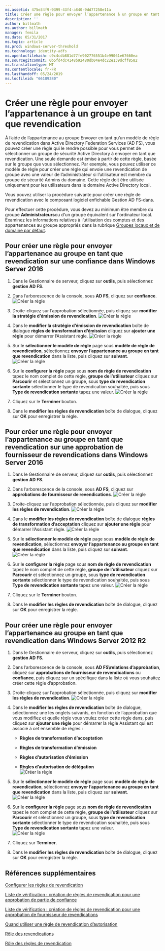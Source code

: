 ```yaml
---
ms.assetid: 475e34f9-9399-43f4-a840-9dd77258e11a
title: Créer une règle pour envoyer l’appartenance à un groupe en tant que revendication
description: ''
author: billmath
ms.author: billmath
manager: femila
ms.date: 05/31/2017
ms.topic: article
ms.prod: windows-server-threshold
ms.technology: identity-adfs
ms.openlocfilehash: c9c4cdb881d77fe902776551b4e99061e67660ea
ms.sourcegitcommit: 0b5fd4dc4148b92480db04e4dc22e139dcff8582
ms.translationtype: MT
ms.contentlocale: fr-FR
ms.lasthandoff: 05/24/2019
ms.locfileid: "66189380"
---
```

# <a name="create-a-rule-to-send-group-membership-as-a-claim"></a>Créer une règle pour envoyer l’appartenance à un groupe en tant que revendication

À l’aide de l’appartenance au groupe Envoyer en tant qu’un modèle de règle de revendication dans Active Directory Federation Services \(AD FS\), vous pouvez créer une règle qui le rendre possible pour vous permet de sélectionner un groupe de sécurité Active Directory à envoyer en tant que revendication. Une seule demande est émise à partir de cette règle, basée sur le groupe que vous sélectionnez. Par exemple, vous pouvez utiliser ce modèle de règle pour créer une règle qui envoie une revendication de groupe avec une valeur de l’administrateur si l’utilisateur est membre du groupe de sécurité Admins du domaine. Cette règle doit être utilisée uniquement pour les utilisateurs dans le domaine Active Directory local.  
  
Vous pouvez utiliser la procédure suivante pour créer une règle de revendication avec le composant logiciel enfichable Gestion AD FS\-dans.  
  
Pour effectuer cette procédure, vous devez au minimum être membre du groupe **Administrateurs**ou d'un groupe équivalent sur l'ordinateur local.  Examinez les informations relatives à l’utilisation des comptes et des appartenances au groupe appropriés dans la rubrique [Groupes locaux et de domaine par défaut](https://go.microsoft.com/fwlink/?LinkId=83477).   

## <a name="to-create-a-rule-to-send-group-membership-as-a-claim-on-a-relying-party-trust-in-windows-server-2016"></a>Pour créer une règle pour envoyer l’appartenance au groupe en tant que revendication sur une confiance dans Windows Server 2016 

1.  Dans le Gestionnaire de serveur, cliquez sur **outils**, puis sélectionnez **gestion AD FS**.  
  
2.  Dans l’arborescence de la console, sous **AD FS**, cliquez sur **confiance**. 
![Créer la règle](media/Create-a-Rule-to-Pass-Through-or-Filter-an-Incoming-Claim/claimrule9.PNG)  
  
3.  Droite\-cliquez sur l’approbation sélectionnée, puis cliquez sur **modifier la stratégie d’émission de revendication**.
![Créer la règle](media/Create-a-Rule-to-Pass-Through-or-Filter-an-Incoming-Claim/claimrule10.PNG)   
  
4.  Dans le **modifier la stratégie d’émission de revendication** boîte de dialogue **règles de transformation d’émission** cliquez sur **ajouter une règle** pour démarrer l’Assistant règle. 
![Créer la règle](media/Create-a-Rule-to-Pass-Through-or-Filter-an-Incoming-Claim/claimrule11.PNG)    

5.  Sur le **sélectionner le modèle de règle** page sous **modèle de règle de revendication**, sélectionnez **envoyer l’appartenance au groupe en tant que revendication** dans la liste, puis cliquez sur **suivant**.  
![Créer la règle](media/Create-a-Rule-to-Send-Group-Membership-as-a-Claim/group3.PNG)      

6.   Sur le **configurer la règle** page sous **nom de règle de revendication** tapez le nom complet de cette règle, **groupe de l’utilisateur** cliquez sur **Parcourir** et sélectionnez un groupe, sous **type de revendication sortante** sélectionner le type de revendication souhaitée, puis sous **Type de revendication sortante** tapez une valeur.
![Créer la règle](media/Create-a-Rule-to-Send-Group-Membership-as-a-Claim/group4.PNG)   

7.  Cliquez sur le **Terminer** bouton.  
  
8.  Dans le **modifier les règles de revendication** boîte de dialogue, cliquez sur **OK** pour enregistrer la règle.
  
## <a name="to-create-a-rule-to-send-group-membership-as-a-claim-on-a-claims-provider-trust-in-windows-server-2016"></a>Pour créer une règle pour envoyer l’appartenance au groupe en tant que revendication sur une approbation de fournisseur de revendications dans Windows Server 2016 
  
1.  Dans le Gestionnaire de serveur, cliquez sur **outils**, puis sélectionnez **gestion AD FS**.  
  
2.  Dans l’arborescence de la console, sous **AD FS**, cliquez sur **approbations de fournisseur de revendications**. 
![Créer la règle](media/Create-a-Rule-to-Pass-Through-or-Filter-an-Incoming-Claim/claimrule1.PNG)  
  
3.  Droite\-cliquez sur l’approbation sélectionnée, puis cliquez sur **modifier les règles de revendication**.
![Créer la règle](media/Create-a-Rule-to-Pass-Through-or-Filter-an-Incoming-Claim/claimrule2.PNG)   
  
4.  Dans le **modifier les règles de revendication** boîte de dialogue **règles de transformation d’acceptation** cliquez sur **ajouter une règle** pour démarrer l’Assistant règle.
![Créer la règle](media/Create-a-Rule-to-Pass-Through-or-Filter-an-Incoming-Claim/claimrule3.PNG)    

5.  Sur le **sélectionner le modèle de règle** page sous **modèle de règle de revendication**, sélectionnez **envoyer l’appartenance au groupe en tant que revendication** dans la liste, puis cliquez sur **suivant**.  
![Créer la règle](media/Create-a-Rule-to-Send-Group-Membership-as-a-Claim/group3.PNG)     

6.   Sur le **configurer la règle** page sous **nom de règle de revendication** tapez le nom complet de cette règle, **groupe de l’utilisateur** cliquez sur **Parcourir** et sélectionnez un groupe, sous **type de revendication sortante** sélectionner le type de revendication souhaitée, puis sous **Type de revendication sortante** tapez une valeur. 
![Créer la règle](media/Create-a-Rule-to-Send-Group-Membership-as-a-Claim/group4.PNG)      

7.  Cliquez sur le **Terminer** bouton.  
  
8.  Dans le **modifier les règles de revendication** boîte de dialogue, cliquez sur **OK** pour enregistrer la règle.  




  
## <a name="to-create-a-rule-to-send-group-membership-as-a-claim-in-windows-server-2012-r2"></a>Pour créer une règle pour envoyer l’appartenance au groupe en tant que revendication dans Windows Server 2012 R2 
  
1.  Dans le Gestionnaire de serveur, cliquez sur **outils**, puis sélectionnez **gestion AD FS**.  
  
2.  Dans l’arborescence de la console, sous **AD FS\\relations d’approbation**, cliquez sur **approbations de fournisseur de revendications** ou **confiance**, puis cliquez sur un spécifique dans la liste où vous souhaitez créer cette règle d’approbation.  
  
3.  Droite\-cliquez sur l’approbation sélectionnée, puis cliquez sur **modifier les règles de revendication**.
![Créer la règle](media/Create-a-Rule-to-Pass-Through-or-Filter-an-Incoming-Claim/claimrule6.PNG)  
  
4.  Dans le **modifier les règles de revendication** boîte de dialogue, sélectionnez une les onglets suivants, en fonction de l’approbation que vous modifiez et quelle règle vous voulez créer cette règle dans, puis cliquez sur **ajouter une règle** pour démarrer la règle Assistant qui est associé à cet ensemble de règles :  
  
    -   **Règles de transformation d’acceptation**  
  
    -   **Règles de transformation d’émission**  
  
    -   **Règles d’autorisation d’émission**  
  
    -   **Règles d’autorisation de délégation**  
![Créer la règle](media/Create-a-Rule-to-Permit-All-Users/permitall5.PNG)
    
5.  Sur le **sélectionner le modèle de règle** page sous **modèle de règle de revendication**, sélectionnez **envoyer l’appartenance au groupe en tant que revendication** dans la liste, puis cliquez sur **suivant**.  
![Créer la règle](media/Create-a-Rule-to-Send-Group-Membership-as-a-Claim/group1.PNG)

6.  Sur le **configurer la règle** page sous **nom de règle de revendication** tapez le nom complet de cette règle, **groupe de l’utilisateur** cliquez sur **Parcourir** et sélectionnez un groupe, sous **type de revendication sortante** sélectionner le type de revendication souhaitée, puis sous **Type de revendication sortante** tapez une valeur.  
![Créer la règle](media/Create-a-Rule-to-Send-Group-Membership-as-a-Claim/group2.PNG)  

7.  Cliquez sur **Terminer**.  
  
8.  Dans le **modifier les règles de revendication** boîte de dialogue, cliquez sur **OK** pour enregistrer la règle.  



## <a name="additional-references"></a>Références supplémentaires 
[Configurer les règles de revendication](Configure-Claim-Rules.md)  
 
[Liste de vérification : création de règles de revendication pour une approbation de partie de confiance](https://technet.microsoft.com/library/ee913578.aspx)  

[Liste de vérification : création de règles de revendication pour une approbation de fournisseur de revendications](https://technet.microsoft.com/library/ee913564.aspx)  
  
[Quand utiliser une règle de revendication d’autorisation](../../ad-fs/technical-reference/When-to-Use-an-Authorization-Claim-Rule.md)  

[Rôle des revendications](../../ad-fs/technical-reference/The-Role-of-Claims.md)  
  
[Rôle des règles de revendication](../../ad-fs/technical-reference/The-Role-of-Claim-Rules.md) 
